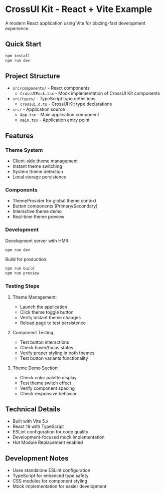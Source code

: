 # CrossUI Kit - React + Vite Example

A modern React application using Vite for blazing-fast development experience.

## Quick Start

```bash
npm install
npm run dev
```

## Project Structure

- `src/components/` - React components
  - `CrossUIMock.tsx` - Mock implementation of CrossUI Kit components
- `src/types/` - TypeScript type definitions
  - `crossui.d.ts` - CrossUI Kit type declarations
- `src/` - Application source
  - `App.tsx` - Main application component
  - `main.tsx` - Application entry point

## Features

### Theme System

- Client-side theme management
- Instant theme switching
- System theme detection
- Local storage persistence

### Components

- ThemeProvider for global theme context
- Button components (Primary/Secondary)
- Interactive theme demo
- Real-time theme preview

### Development

Development server with HMR:

```bash
npm run dev
```

Build for production:

```bash
npm run build
npm run preview
```

### Testing Steps

1. Theme Management:

   - Launch the application
   - Click theme toggle button
   - Verify instant theme changes
   - Reload page to test persistence

2. Component Testing:

   - Test button interactions
   - Check hover/focus states
   - Verify proper styling in both themes
   - Test button variants functionality

3. Theme Demo Section:
   - Check color palette display
   - Test theme switch effect
   - Verify component spacing
   - Check responsive behavior

## Technical Details

- Built with Vite 5.x
- React 19 with TypeScript
- ESLint configuration for code quality
- Development-focused mock implementation
- Hot Module Replacement enabled

## Development Notes

- Uses standalone ESLint configuration
- TypeScript for enhanced type safety
- CSS modules for component styling
- Mock implementation for easier development
